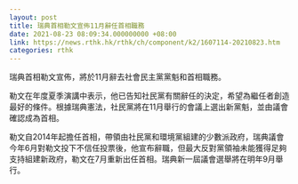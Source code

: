```yaml
---
layout: post
title: 瑞典首相勒文宣佈11月辭任首相職務
date: 2021-08-23 08:09:34.000000000 +08:00
link: https://news.rthk.hk/rthk/ch/component/k2/1607114-20210823.htm
categories: rthk
---
```


瑞典首相勒文宣佈，將於11月辭去社會民主黨黨魁和首相職務。

勒文在年度夏季演講中表示，他已告知社民黨有關辭任的決定，希望為繼任者創造最好的條件。根據瑞典憲法，社民黨將在11月舉行的會議上選出新黨魁，並由議會確認成為首相。

勒文自2014年起擔任首相，帶領由社民黨和環境黨組建的少數派政府，瑞典議會今年6月對勒文投下不信任投票後，他宣布辭職，但最大反對黨領袖未能獲得足夠支持組建新政府，勒文在7月重新出任首相。瑞典新一屆議會選舉將在明年9月舉行。
